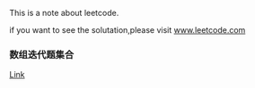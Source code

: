 This is a note about leetcode.

if you want to see the solutation,please visit www.leetcode.com

### 数组迭代题集合
[Link](https://github.com/lsill/leetcode/blob/main/arr_demo/readme.md)